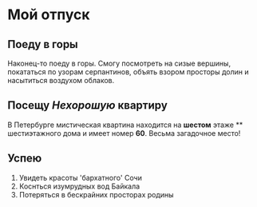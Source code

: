 # Мой отпуск

## Поеду в горы
Наконец-то поеду в горы. Смогу посмотреть на сизые вершины, покататься по узорам серпантинов, объять взором просторы долин и насытиться воздухом облаков.


## Посещу **_Нехорошую_ квартиру**
В Петербурге мистическая квартина находится на **шестом** этаже ** шестиэтажного дома и имеет номер **60**. Весьма загадочное место!



## Успею
1. Увидеть красоты 'бархатного' Сочи
2. Коснться изумрудных вод Байкала 
3. Потеряться в бескрайних просторах родины
